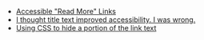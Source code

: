 - [Accessible "Read More" Links](https://accessibility.oit.ncsu.edu/blog/2012/01/12/accessible-read-more-links/)
- [I thought title text improved accessibility. I was wrong.](https://silktide.com/i-thought-title-text-improved-accessibility-i-was-wrong/)
- [Using CSS to hide a portion of the link text](https://www.w3.org/TR/2012/NOTE-WCAG20-TECHS-20120103/C7)

